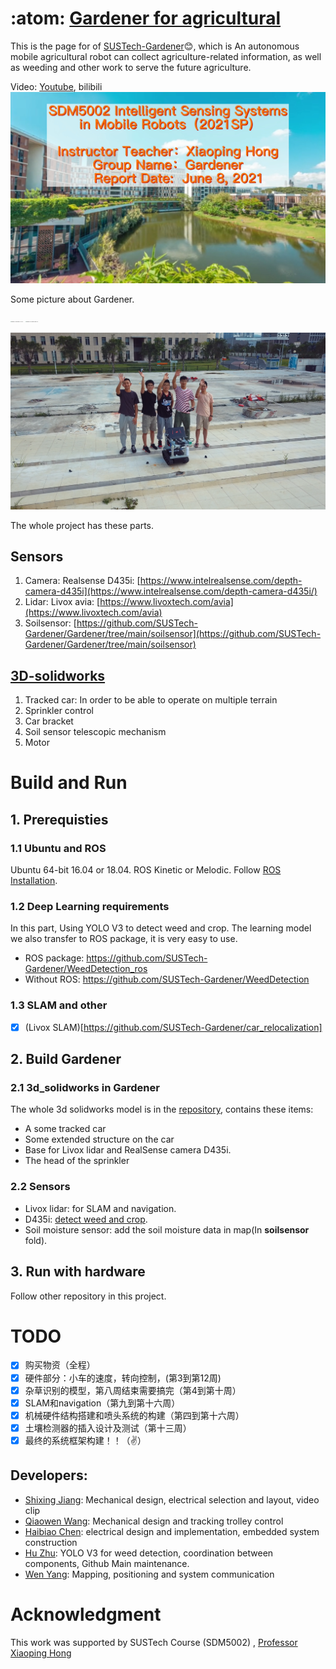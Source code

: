 # :atom: [Gardener for agricultural](https://github.com/SUSTech-Gardener)

This is the page for  of [SUSTech-Gardener](https://github.com/SUSTech-Gardener)😊, which is An autonomous mobile agricultural robot can collect agriculture-related information, as well as weeding and other work to serve the future agriculture. 

Video: [Youtube](https://youtu.be/GjDMmWxaL50), bilibili
[![Watch the video](https://raw.githubusercontent.com/zhuhu00/img/master/20210607141359.png)](https://youtu.be/GjDMmWxaL50)

Some picture about Gardener.

<img src="https://raw.githubusercontent.com/zhuhu00/img/master/20210606134730.png" alt="image-20210606134722046" style="zoom: 10%;" /> <img src="https://raw.githubusercontent.com/zhuhu00/img/master/20210606134854.png" alt="image-20210606134850746" style="zoom:10%;" />

<img src="https://raw.githubusercontent.com/zhuhu00/img/master/20210606134534.png" alt="image-20210606134529791" style="zoom:100%;" />

The whole project has these parts. 

## Sensors

1. Camera: Realsense D435i: [https://www.intelrealsense.com/depth-camera-d435i](https://www.intelrealsense.com/depth-camera-d435i/)
2. Lidar: Livox avia: [https://www.livoxtech.com/avia](https://www.livoxtech.com/avia)
3. Soilsensor: [https://github.com/SUSTech-Gardener/Gardener/tree/main/soilsensor](https://github.com/SUSTech-Gardener/Gardener/tree/main/soilsensor)

## [3D-solidworks](https://github.com/SUSTech-Gardener/3d-solidworks)

1. Tracked car: In order to be able to operate on multiple terrain
2. Sprinkler control
3. Car bracket
4. Soil sensor telescopic mechanism
5. Motor

# Build and Run

## 1. Prerequisties

### 1.1 Ubuntu and ROS

Ubuntu 64-bit 16.04 or 18.04. ROS Kinetic or Melodic. Follow [ROS Installation](http://wiki.ros.org/ROS/Installation).

### 1.2 Deep Learning requirements

In this part, Using YOLO V3 to detect weed and crop. The learning model we also transfer to ROS package, it is very easy to use.

- ROS package:  https://github.com/SUSTech-Gardener/WeedDetection_ros
- Without ROS: https://github.com/SUSTech-Gardener/WeedDetection

### 1.3 SLAM and other

- [x] (Livox SLAM)[https://github.com/SUSTech-Gardener/car_relocalization]

## 2. Build Gardener

### 2.1 3d_solidworks in Gardener

The whole 3d solidworks model is in the [repository](https://github.com/SUSTech-Gardener/3d-solidworks), contains these items:

- A some tracked car
- Some extended structure on the car
- Base for Livox lidar and RealSense camera D435i.
- The head of the sprinkler

### 2.2 Sensors

- Livox lidar: for SLAM and navigation.
- D435i: [detect weed and crop](https://github.com/SUSTech-Gardener/WeedDetection). 
- Soil moisture sensor: add the soil moisture data in map(In **soilsensor** fold).

## 3. Run with hardware

Follow other repository in this project.

# TODO 

- [x] 购买物资（全程）
- [x] 硬件部分：小车的速度，转向控制，(第3到第12周)
- [x] 杂草识别的模型，第八周结束需要搞完（第4到第十周）
- [x] SLAM和navigation（第九到第十六周）
- [x] 机械硬件结构搭建和喷头系统的构建（第四到第十六周）
- [x] 土壤检测器的插入设计及测试（第十三周）
- [x] 最终的系统框架构建！！（✌）

## Developers:

- [Shixing Jiang](https://github.com/RiggsChiang): Mechanical design, electrical selection and layout, video clip
- [Qiaowen Wang](https://github.com/linghushaoxia-wqw): Mechanical design and tracking trolley control
- [Haibiao Chen](https://github.com/Billchan9711): electrical design and implementation, embedded system construction
- [Hu Zhu](https://github.com/zhuhu00): YOLO V3 for weed detection, coordination between components, Github Main maintenance.
- [Wen Yang](https://github.com/yangwen-1102): Mapping, positioning and system communication

# Acknowledgment

This work was supported by SUSTech Course (SDM5002) , [Professor Xiaoping Hong](https://github.com/xiaopinghong)

